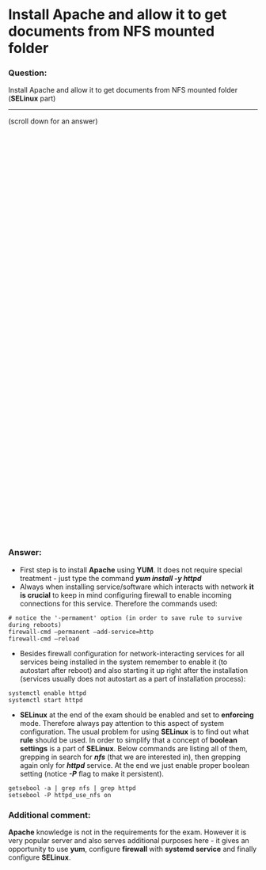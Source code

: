 # Install Apache and allow it to get documents from NFS mounted folder 

### Question:
Install Apache and allow it to get documents from NFS mounted folder (**SELinux** part)

***
(scroll down for an answer)

<br/><br/><br/><br/><br/><br/><br/><br/><br/><br/><br/><br/><br/><br/><br/><br/><br/><br/><br/><br/><br/><br/><br/><br/>
<br/><br/><br/><br/><br/><br/><br/><br/><br/><br/><br/><br/><br/><br/><br/><br/><br/><br/><br/><br/><br/><br/><br/><br/>

### Answer:

* First step is to install **Apache** using **YUM**. It does not require special treatment - just type the command ***yum install -y httpd***
* Always when installing service/software which interacts with network **it is crucial** to keep in mind configuring firewall to enable incoming
connections for this service. Therefore the commands used:

```
# notice the '-permament' option (in order to save rule to survive during reboots)
firewall-cmd –permanent –add-service=http
firewall-cmd –reload
```

* Besides firewall configuration for network-interacting services for all services being installed in the system remember to enable it (to autostart after reboot)
and also starting it up right after the installation (services usually does not autostart as a part of installation process):

```
systemctl enable httpd
systemctl start httpd
```

* **SELinux** at the end of the exam should be enabled and set to **enforcing** mode. Therefore always pay attention to this aspect of system
configuration. The usual problem for using **SELinux** is to find out what **rule** should be used. In order to simplify that a concept of
**boolean settings** is a part of **SELinux**. Below commands are listing all of them, grepping in search for ***nfs*** (that we are interested in), then
grepping again only for ***httpd*** service. At the end we just enable proper boolean setting (notice ***-P*** flag to make it persistent).
 

```
getsebool -a | grep nfs | grep httpd
setsebool -P httpd_use_nfs on
```


### Additional comment:

**Apache** knowledge is not in the requirements for the exam. However it is very popular server and also serves additional purposes here - 
it gives an opportunity to use **yum**, configure **firewall** with **systemd service** and finally configure **SELinux**.
<br />
